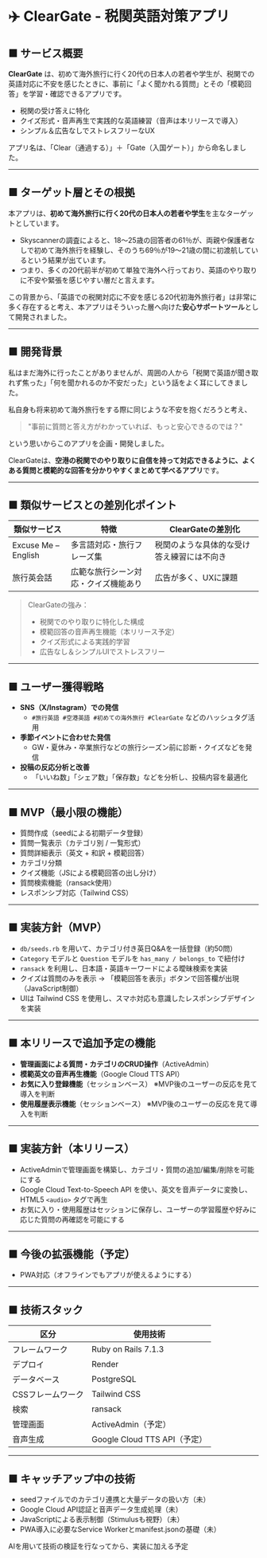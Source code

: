 # ✈️ ClearGate - 税関英語対策アプリ

## ■ サービス概要

**ClearGate** は、初めて海外旅行に行く20代の日本人の若者や学生が、税関での英語対応に不安を感じたときに、事前に「よく聞かれる質問」とその「模範回答」を学習・確認できるアプリです。

- 税関の受け答えに特化
- クイズ形式・音声再生で実践的な英語練習（音声は本リリースで導入）
- シンプル＆広告なしでストレスフリーなUX

アプリ名は、「Clear（通過する）」＋「Gate（入国ゲート）」から命名しました。

---

## ■ ターゲット層とその根拠

本アプリは、**初めて海外旅行に行く20代の日本人の若者や学生**を主なターゲットとしています。

- Skyscannerの調査によると、18～25歳の回答者の61％が、両親や保護者なしで初めて海外旅行を経験し、そのうち69％が19～21歳の間に初渡航しているという結果が出ています。
- つまり、多くの20代前半が初めて単独で海外へ行っており、英語のやり取りに不安や緊張を感じやすい層だと言えます。

この背景から、「英語での税関対応に不安を感じる20代初海外旅行者」は非常に多く存在すると考え、本アプリはそういった層へ向けた**安心サポートツール**として開発されました。

---

## ■ 開発背景

私はまだ海外に行ったことがありませんが、周囲の人から「税関で英語が聞き取れず焦った」「何を聞かれるのか不安だった」という話をよく耳にしてきました。

私自身も将来初めて海外旅行をする際に同じような不安を抱くだろうと考え、

> "事前に質問と答え方がわかっていれば、もっと安心できるのでは？"
> 

という思いからこのアプリを企画・開発しました。

ClearGateは、**空港の税関でのやり取りに自信を持って対応できるように、よくある質問と模範的な回答を分かりやすくまとめて学べるアプリ**です。

---

## ■ 類似サービスとの差別化ポイント

| 類似サービス | 特徴 | ClearGateの差別化 |
| --- | --- | --- |
| Excuse Me – English | 多言語対応・旅行フレーズ集 | 税関のような具体的な受け答え練習には不向き |
| 旅行英会話 | 広範な旅行シーン対応・クイズ機能あり | 広告が多く、UXに課題 |

> ClearGateの強み：
> 
> - 税関でのやり取りに特化した構成
> - 模範回答の音声再生機能（本リリース予定）
> - クイズ形式による実践的学習
> - 広告なし＆シンプルUIでストレスフリー

---

## ■ ユーザー獲得戦略

- **SNS（X/Instagram）での発信**
    - `#旅行英語 #空港英語 #初めての海外旅行 #ClearGate` などのハッシュタグ活用
- **季節イベントに合わせた発信**
    - GW・夏休み・卒業旅行などの旅行シーズン前に診断・クイズなどを発信
- **投稿の反応分析と改善**
    - 「いいね数」「シェア数」「保存数」などを分析し、投稿内容を最適化

---

## ■ MVP（最小限の機能）

- 質問作成（seedによる初期データ登録）
- 質問一覧表示（カテゴリ別 / 一覧形式）
- 質問詳細表示（英文 + 和訳 + 模範回答）
- カテゴリ分類
- クイズ機能（JSによる模範回答の出し分け）
- 質問検索機能（ransack使用）
- レスポンシブ対応（Tailwind CSS）

---

## ■ 実装方針（MVP）

- `db/seeds.rb` を用いて、カテゴリ付き英日Q&Aを一括登録（約50問）
- `Category` モデルと `Question` モデルを `has_many / belongs_to` で紐付け
- `ransack` を利用し、日本語・英語キーワードによる曖昧検索を実装
- クイズは質問のみを表示 → 「模範回答を表示」ボタンで回答欄が出現（JavaScript制御）
- UIは Tailwind CSS を使用し、スマホ対応も意識したレスポンシブデザインを実装

---

## ■ 本リリースで追加予定の機能

- **管理画面による質問・カテゴリのCRUD操作**（ActiveAdmin）
- **模範英文の音声再生機能**（Google Cloud TTS API）
- **お気に入り登録機能**（セッションベース）
※MVP後のユーザーの反応を見て導入を判断
- **使用履歴表示機能**（セッションベース）
※MVP後のユーザーの反応を見て導入を判断

---

## ■ 実装方針（本リリース）

- ActiveAdminで管理画面を構築し、カテゴリ・質問の追加/編集/削除を可能にする
- Google Cloud Text-to-Speech API を使い、英文を音声データに変換し、HTML5 `<audio>` タグで再生
- お気に入り・使用履歴はセッションに保存し、ユーザーの学習履歴や好みに応じた質問の再確認を可能にする

---

## ■ 今後の拡張機能（予定）

- PWA対応（オフラインでもアプリが使えるようにする）

---

## ■ 技術スタック

| 区分 | 使用技術 |
| --- | --- |
| フレームワーク | Ruby on Rails 7.1.3 |
| デプロイ | Render |
| データベース | PostgreSQL |
| CSSフレームワーク | Tailwind CSS |
| 検索 | ransack |
| 管理画面 | ActiveAdmin（予定） |
| 音声生成 | Google Cloud TTS API（予定） |

---

## ■ キャッチアップ中の技術

- seedファイルでのカテゴリ連携と大量データの扱い方（未）
- Google Cloud API認証と音声データ生成処理（未）
- JavaScriptによる表示制御（Stimulusも視野）（未）
- PWA導入に必要なService Workerとmanifest.jsonの基礎（未）

AIを用いて技術の検証を行なってから、実装に加える予定
